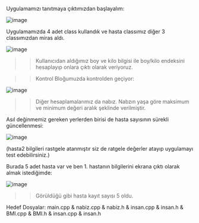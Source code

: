 Uygulamamızı tanıtmaya çıktımızdan başlayalım:

![image](https://github.com/isleyen/patientHealthRecordSystem/assets/136992260/0f29297d-e367-4db9-be2b-f02525ce413f)

Uygulamamızda 4 adet class kullandık ve hasta classımız diğer 3 classımızdan miras aldı.

![image](https://github.com/isleyen/patientHealthRecordSystem/assets/136992260/f8d9dbad-120f-4d2c-ae8f-870eabbf522b)

>> Kullanıcıdan aldığımız boy ve kilo bilgisi ile boy/kilo endeksini hesaplayıp onlara çıktı olarak veriyoruz.

>> Kontrol Bloğumuzda kontrolden geçiyor:

![image](https://github.com/isleyen/patientHealthRecordSystem/assets/136992260/0efcaced-32dd-440e-a9ca-57c52a2d53b0)

>> Diğer hesaplamalarımız da nabız. Nabzın yaşa göre maksimum ve minimum değeri aralık şeklinde verilmiştir.

Asıl değinmemiz gereken yerlerden birisi de hasta sayısının sürekli güncellenmesi:

![image](https://github.com/isleyen/patientHealthRecordSystem/assets/136992260/8ba93aff-64a2-46de-ba21-b13c0e42e8b2)

(hasta2 bilgileri rastgele atanmıştır siz de ratgele değerler atayıp uygulamayı test edebilirsiniz.)

Burada 5 adet hasta var ve ben 1. hastanın bilgilerini ekrana çıktı olarak almak istediğimde:

![image](https://github.com/isleyen/patientHealthRecordSystem/assets/136992260/ce15fec4-3dc2-4f70-8a28-c0a826aa01b0)

>> Görüldüğü gibi hasta kayıt sayısı 5 oldu.

Hedef Dosyalar: main.cpp & nabiz.cpp & nabiz.h & insan.cpp & insan.h & BMI.cpp & BMI.h & insan.cpp & insan.h

